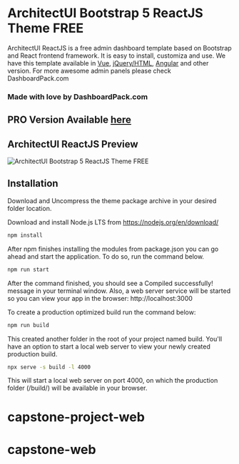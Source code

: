 # ArchitectUI Bootstrap 5 ReactJS Theme FREE

ArchitectUI ReactJS is a free admin dashboard template based on Bootstrap and React frontend framework. It is easy to install, customiza and use. We have this template available in [Vue](https://dashboardpack.com/theme-details/architectui-dashboard-vue-pro/), [jQuery/HTML](https://dashboardpack.com/theme-details/architectui-dashboard-html-pro), [Angular](https://dashboardpack.com/theme-details/architectui-angular-7-bootstrap-material-design-pro?v=7516fd43adaa) and other version. For more awesome admin panels please check DashboardPack.com

### Made with love by DashboardPack.com

## PRO Version Available [here](https://dashboardpack.com/theme-details/architectui-dashboard-react-pro)

## ArchitectUI ReactJS Preview

![ArchitectUI Bootstrap 5 ReactJS Theme FREE](https://colorlib.com/wp/wp-content/uploads/sites/2/architectui-react-free.jpg)

## Installation

Download and Uncompress the theme package archive in your desired folder location.

Download and install Node.js LTS from https://nodejs.org/en/download/

```bash
npm install
```

After npm finishes installing the modules from package.json you can go ahead and start the application. To do so, run the command below.

```bash
npm run start
```

After the command finished, you should see a Compiled successfully! message in your terminal window. Also, a web server service will be started so you can view your app in the browser: http://localhost:3000

To create a production optimized build run the command below:

```bash
npm run build
```

This created another folder in the root of your project named build. You'll have an option to start a local web server to view your newly created production build.

```bash
npx serve -s build -l 4000
```

This will start a local web server on port 4000, on which the production folder (/build/) will be available in your browser.
# capstone-project-web
# capstone-web
